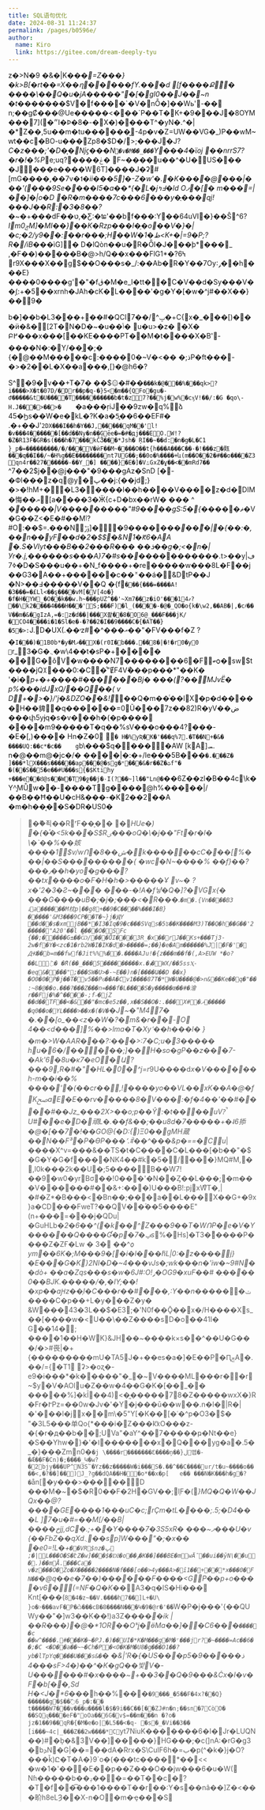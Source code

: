```yaml
---
title: SQL语句优化
date: 2024-08-31 11:24:37
permalink: /pages/b0596e/
author: 
  name: Kiro
  link: https://gitee.com/dream-deeply-tyu
---
```

z�>N�9 �&�|K��_�=Z���}�k>B[�rt��=X��ղ�����fY.���d
[f����Ք݉�
����\��Q�u�jA�����"�[� gI0��J��~n	�t��_�����$V�f����`�V�nȬ�]��Wь'-��
n;��gȻ���@Ue�����<���`P��T�K+�9���J�8OYM���7](�״I�Ϸ�8�-�X�)����T^�yN�.^�|�*Z��,5u��m�tu������̮-4p�v�Z=UW��VG�_)P��wM~ԝt��c�BO-u���Zp8�$D�/>;���J�J?_C�z���;'�D�ͅ�ǋϛ���N`�v�M��_���`Y���4�ϊoj	��nrrS7?�r�!�%P_e;uq?����ݟ�
F~����u��^�U�US���
�J���e����W6T]����J�ʡ#[mG����,��7v�˦_�ii���5]�-Z�w'� .�K����@���|�
��'(���9Se����I5�a��*{�L�j߃ߤ�ld
Oފ�[�	m���=|��]�|o�D �R�m����7c���6���y�ֻ���qj!���J��R:�3�8��?�_~�+���dF��ט,�Ƹ:�ʨ'��bf���:Y��64uVI�}��Ŝ^6?_Im0ݼM]�MI��}��K�Rzp���I�ֶ�o��V�}�|�c;�2 /y9��:�� r� ��;H��W�1�ظ<K+�|=9 �P;?R�/iB�_��ìG]�
D�lQòn��u�R�ȪI�J���þ*���_ ,�F��)�����B�@>h/Q��x���FlG1*�?6Ϟ r9X���X��g$��O���s�_/:��Ab�R�Y��7Ѹ:ݛ��h���E}����0����g'�"�fڨ�M�e_I�tt��۫C�V��d�Sy���V��(̦:+�5��xrnh�JAh�cK�L����'�g�Y�[�w�^j#��X��}��9�

b�]��b�L3���+��#�QCI7��/^ݒ�+C{x�_���[)���ӥ�&�[2T�N�D�~�u��ݴ� u�u>�z� �X�
Բ߂���x���[��KE����PT��M�t����X�B'-����N�:�Y/��֣�;�
{�@��M�����c:����\0�~V�<��
�;ذP�ft ���-�>�2��L�X��a���,[}�@h6�?

S^�9�v��+T�7�
��$۞�\#��`���k�@���%���qk>?i����>X�t�07D/�Dr��p�q-�}5<�m��{QFo݌�gu�-Ժ�����&t�U����T����������b�t�z7?��%j�w%�cӽV!��/:�G
�qo\-H.J���>��>�	`�a���ŗiJ��9zw�q%ձ	45�Ϧs��W�e�kL�?K�a�5̥��6��EF#�
.�+��J'`2DX���I��h�Y��J,�����qM��'l!�v���4������[��d��Ny�n��Gēe�=�#�дj���EO.W!?�Z�R13F�GR�s(���h�7���kČǮ���*Jsh� ŖI��~��d:�n�g�L�C1
}_p�=���������/�/���V�ѝF��M~����O��t{h���A���C��-�!���z�㼲 ���q��I��/~�H%g��E��������nt7UG��;��0o�%����+և(m��O��2�#��o����Z3qn4r��27������-��Y_�]
����}�Ε�]�VߑGxZ�ұ��<��mRd7��
`^7��2$j��@j���"�9���gAz�SnD
[�-�Фl���z�q@y�پ��j:{��jd;}�>�!hM+��L3�����l��h����V����z�d�DIM�悔��ޔ[a����3�Ӝ{c+D�bx��rW�
���
^	�_�����|V���������"#9����gS:5�{��_���ޘ�V�G��Z<�E�#��Mٲ?#O:��$=.���Nݹڙ]��9����_�����ۖ�|�{��:�,��n��yF��d�2�$$�&N1�Ԟ6�AA
�.S�VIyt���B��2���R��� ��ܪ��g�;<�n�|Уr�.j,������s���A}7�#s����_���������.t>��yڢ|ߦ7�D�S���u��+�N_f����+�re�����w���8L�F��j��G3�՘A��+������c��꭛��á�&DtP��J �N>��߃�����V��Q
�{f`�ׅ��{���=����A!�3���=�£Ll<��ȿ����vM[�V[4o�}�f�H�ҮW_�O��k��w.h~���pUZ^��'~Xm7��z�iO'���1ޤ4?�͍�\k2����4���H���'S;�ۜ��F)�l_(����-�@�_QO�o{k�\w2,��AB�|,�c҂��V��m�&�gIzΑ,=�:z�d��|���X좙��8�O6@_���F���jK/�CO4����i�1�Sl�e�-�?��2�I��9����C�{�AT��}�5�>:`J.\D�UX(.��˒z#�^���އ��"�FV���f�Z ?�`I���)�1B0b*�y�Mޛ��X�(r0I�b� ��.��8�|�!�r0�y0	`r_3�G�܆�w\4��t�sP�+����
��G�޹ǒV�w����N7��������6�Fބѻ�sw$t����jQꘉ���0:�C�ͣ"ɆF4Vޯ���p���*"��K� '�i�_p+�+����#������Bj� ���(?��MJvЁ�	p%���idJxQ/��Q��( v\
D+�>�}/'j�&DZO��&!_��Q�m��ͨ��lX�p�d�����H��貏�q������\=0Ũ���7z��82)R�yV��ض
���փ5yɉq�s�v���h�(�p���� ����m9�����T�q��%sV���o���4?���-�E�[,)����
Hn�Z�0 `� H�%yƦ� K�'���q%7.�T��N+�&� ����UQ: ��c*�c��	g`b\���$q�����AW	[kA]ܚ.
n�@��m@�jc�/� ����|�:�+/le���5B���`�.���Z� ]���*lX���s������ap���@�sg�ˣ���&�r��Z�ٹf"�	�(��S��͋5�e��#U���s{�$Ktihy
+���e��Ȣ@s��W�T9�ջ��j�٠I(?��~]l��"Ln@�`��6 Z��zl�B��4c\k�Y^̥MŮְw��-����Tg����@h%�����|/��B��Ħ��U�cH&���-�K2��2��A �m�h��͔��S�DR�US0�
>��ޫ죅��RʳF��̞��
�*HUe�)	�{�ͤ�<5k ���S$Rٸ���oQ�\�j��"Ft�r�l�	\�`��%��姟����1$v/wՈ�8��ش�k������cC���[%� ��|��S��������\�{
�wc�N~����%	��f}��?���٫��һ�yo�g���?��tx����o�F�H�h�>�����Ұ
v~�	?x�'2�3�Ƨ~���
���-�!A�f냫�Q�]?�VGx{�
���G����uB�;�j�;���<�R���.`�m�.{Vn����B3
ۀa������M枕p|��g8+��9�C����%���Ι�B}�����'&M3���9CP��T�~}j�ԬY	��d��s�xmjB� �*�I3�Iq�9�c���SVqs�5ʦ��K����M3)T��Q�h��G��'2�����"A20'��l
ީ����O�SFc
{��;�����G±��Ѡ/���ŮI���3R_�x��rJ��Ks+���Tj3-׃2w�f�Y�<zc�1�rb2W�I�IK�d�>�����=;��}�e�Αm������%J|ެ�F�'�	 Ԫ��b=m��fwf�Jit%%%ٓ��.����AJu!�{z���m��f�(,A>EՄW
*�o?��L߫� �ؕR(��_���5���������x.�ܙ�WX/��5ssⲬ-�eq&����";���SW�U>�-~E��)n�[����Ա��D ��x}�O0�0�P�j��T�v5��Pϭ��A�Cv1����87T�*W�U����@�>n&��Ke��q�"��:~8�@��o.���?���Z���n=���f�L����S�y�����œ��#�澮r��Fj�%�^���׼�-;fޚ�jZ
��d��TF��<�&��"�mc�e5z ��,x��S��O�:.���X#�ޛ����� �q0��o�YL����>��x�(�V�`�J~�"M4ͅ7� �.��[o_��<z��W�?�m&�r��-O	4��<d���]%��>lma�T�Xyՙ� �h���l� }�m�>W�AAR���?:���>:7�C;u�3�����	hu�6�/�����;]��H�so�gP��z���7-�Ak'6�8u�ĸ7�eO�Ա?���9,R�#�" �HL�0�^j=r*9U����d*x�V������h-m��i��%
����'�(� �cr��,!����yo��VL��xK��A�@�fKﰠaE�E��ּrv�����8�V���:�f�4��'��#����#��Jz_���2X>��o;p�� Ŷ:�t����uV?̚U#��e�D�頑L�.��f&��;��u8d�7�����+�˨6掭�@�[��7�!��GO@{�D:{)Ξ0��gMH蔵��N��F³�P�ϴP���՚.ꎠ��^���&p�==�Cu*|����X^v=���&��TS�t�C����C�L���[�b��"�$�G�Y�G�f����NK4��# k�5�/���}MQ#M,�,l0k���2k��U�;5����B��W7!��9�w0�yrBσ��!0���'�N��Ȥ��L���;�m���V������#��&+:���)U���B!:pjxWͣT�,|�#�Z*�B���<�Bn��;���a��L���X��G+�9x}a�CD���FweT?��QV��۫��5����E"(n+���=���j�QDu|�GuHLb�*2�6��^(�k��^Z���9��T�WՌP�e�V�Y������Q����Ɠ�p�ݡ�7s*%� Hs]�T3�ު����P����Z�ZҒ�Lw
� 3�	��^*ѻ
ym��6K�;M���9�[�i�l���h҇L|0:�z����ϳ}�E���G�K}2NI�D�~4���vJs�;wk���n�'iw�~9#N��dò+	��a�Zqs���s�w�6J#:O!ݛ�OG9�xuF��#
�ֽ����
0��BJK.�����/�,�IY;��!�xp��aԨz��֧I�C���r��#���,:Y��n�*�����ݖ����C�p��+L�y���Z�y�
&W���43�3L��$�E3;�'N0f��Ǭ��x�/H����Xs_��[����w�<U��\��Z����sD�o� �41I� G��14�; ����1��H�WK}&JH��~����k×s��^��U�G���/�>#䘮|�+{���������mU�TA5J�+��es�a�]�E��P�ԤݘA�.��/={�T1
ʡ>�oʐ�-e9�i���*�k�����"�_�~V����ML���r��r~$y�V�AOlu�Z��w�4��G�K�[��_��	�����%]�kĪ��4)<�͈�����78�Z�����wxX�}R�Fr�ՒPz=��0w�Jv�'�Y�j���ū��w��.n�l�|R�|�'�׷��l�jx��m\�5"Y[�K��[�ʿ�^p�O3�$�
"�3L5���单Qo{*���i�Z���k͡xO���z-�{�r�д��b��;UVa"�aY^��7�����ҏ�Nt��e}�S��Yhw�}�'�ߊ�������x�Q���yg�a�.5�
_�}���Zmn0�`�j
\����r�������Ɛ����ņ��}ڶ똅�-�Ǽ��F�Cn)�;����_Կ�w?�2bjy���UP^N3S՟�Yz��z�����W�i���S�.��^��C����ur/t�u~����o����<,�?��]��)J_?g��dQA��H��o*��x�p[	e��
��� N�K���h�g�?�`ån[�y���>�����D	���M�~�$�R0��F�2H�GV��;l֤F�(*}MQ�Q�W��JQx��@?����GE����1���uC�c;rҪm�tL����;.5;�D4���L	]7�u�#=��M[/��B|����خjj,dC�.;+��Y����7�3S5xR� ���~ފ���U�v
{��FbZ��qXd܆��sp]W���"�;�x��
�e0=!L�+`��VR$nz�ڀ
;�|L���O�S�էZ�w]���$�ǅ�o��ٶ�K��]���BE�mwǞ��ui��ȳN\��u�.)��mÅ.���Ca໻� v�z���O�Zo�X�����2����N�f���[o��>4y��� A>�ȋ1��+��*x���0�FN��`�@q��e�7��)������F����<GP��p+o����v6�(=NF�Q�K�*�A3�q�lS�Hi���
Knt[���(`8�4�z~��V.����h7��]L+�U\
}o�˃���avF�P�ѽ���cB�8����N���Կ�9�@r�'�ۜ�`W�P�j���'{��QUWy��"�]w3��K��!)a3Z��_���ik
|��R���)꬧�@�*1OR޼��Oˢ۪j�ӫMa��]�׬�C6���`�����c
��w^����.#���K�~�PJ. �)��UI�*K�M���g֐�M�ʳ���jr?�~����=Ac��6��;�C
<�D��a��~~�Ch�P�<O�K�M�U8�g���D1��?yb�lTpYq����U���s&�`�	�&|'R�{�US���p5�9ذ���*��	���4sF>4�)��^�K�gQ��밫V�-U������*#�x����~+��3��Q�9���&Ċx�I�v�F�b[��,Sd
H�<J�*6�� _�h��%���`�9���_�5��F�4x?��Q}������g�$��߰6_p�:��
t�����W7���v���u����l�$�9i��C��[��ZJ#n�n;��sn�7CòO�	��SQɋ����eF�"oOa��6G�v$=��m���n
�?o�
jz�1��9��qR�{�M�e�o|�L5��<�q-	�s�_�Vi��3��
[i���~4c|_���Z��2w����*C `yt7NiuK�������6�I�Jr�LUQN��)#�b̩�&3V��]�����}HG���;�c(]nA:�rG�g3�bܕN�G|��=��dA�Rrx�S\CuIF6h�=ب�p(^�k�}j�O?���ǩ)Ը�T�A�}9`o�(���tc����*��<<
�w�1�'���E��p��Z���O��jw���6�u�W(
Nɦ�����b��ݚ���=��T��c�?�T�f��͡���1����T��r��:Y�s��nâ��\]Z�<���畍h8eLȜ��X-n�O�m�ҿ���S